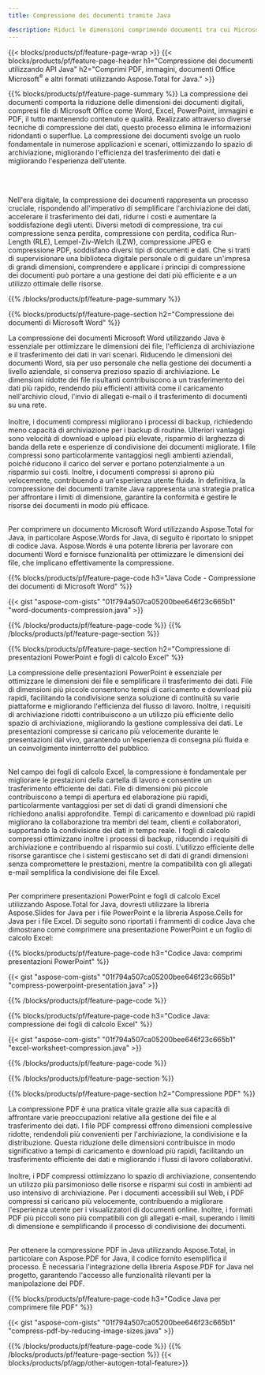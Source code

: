 ```yaml
---
title: Compressione dei documenti tramite Java

description: Riduci le dimensioni comprimendo documenti tra cui Microsoft Word, Excel, PowerPoint, PDF e immagini tramite la tua applicazione Java. Testare il risultato della compressione online.
---
```


{{< blocks/products/pf/feature-page-wrap >}}
{{< blocks/products/pf/feature-page-header h1="Compressione dei documenti utilizzando API Java" h2="Comprimi PDF, immagini, documenti Office Microsoft<sup>&reg;</sup> e altri formati utilizzando Aspose.Total for Java." >}}

{{% blocks/products/pf/feature-page-summary %}}
La compressione dei documenti comporta la riduzione delle dimensioni dei documenti digitali, compresi file di Microsoft Office come Word, Excel, PowerPoint, immagini e PDF, il tutto mantenendo contenuto e qualità. Realizzato attraverso diverse tecniche di compressione dei dati, questo processo elimina le informazioni ridondanti o superflue. La compressione dei documenti svolge un ruolo fondamentale in numerose applicazioni e scenari, ottimizzando lo spazio di archiviazione, migliorando l'efficienza del trasferimento dei dati e migliorando l'esperienza dell'utente.

<br /> <br />

Nell'era digitale, la compressione dei documenti rappresenta un processo cruciale, rispondendo all'imperativo di semplificare l'archiviazione dei dati, accelerare il trasferimento dei dati, ridurre i costi e aumentare la soddisfazione degli utenti. Diversi metodi di compressione, tra cui compressione senza perdita, compressione con perdita, codifica Run-Length (RLE), Lempel-Ziv-Welch (LZW), compressione JPEG e compressione PDF, soddisfano diversi tipi di documenti e dati. Che si tratti di supervisionare una biblioteca digitale personale o di guidare un'impresa di grandi dimensioni, comprendere e applicare i principi di compressione dei documenti può portare a una gestione dei dati più efficiente e a un utilizzo ottimale delle risorse.

{{% /blocks/products/pf/feature-page-summary  %}}

{{% blocks/products/pf/feature-page-section  h2="Compressione dei documenti di Microsoft Word" %}}

La compressione dei documenti Microsoft Word utilizzando Java è essenziale per ottimizzare le dimensioni dei file, l'efficienza di archiviazione e il trasferimento dei dati in vari scenari. Riducendo le dimensioni dei documenti Word, sia per uso personale che nella gestione dei documenti a livello aziendale, si conserva prezioso spazio di archiviazione. Le dimensioni ridotte dei file risultanti contribuiscono a un trasferimento dei dati più rapido, rendendo più efficienti attività come il caricamento nell'archivio cloud, l'invio di allegati e-mail o il trasferimento di documenti su una rete.<br /><br />
Inoltre, i documenti compressi migliorano i processi di backup, richiedendo meno capacità di archiviazione per i backup di routine. Ulteriori vantaggi sono velocità di download e upload più elevate, risparmio di larghezza di banda della rete e esperienze di condivisione dei documenti migliorate. I file compressi sono particolarmente vantaggiosi negli ambienti aziendali, poiché riducono il carico del server e portano potenzialmente a un risparmio sui costi. Inoltre, i documenti compressi si aprono più velocemente, contribuendo a un'esperienza utente fluida. In definitiva, la compressione dei documenti tramite Java rappresenta una strategia pratica per affrontare i limiti di dimensione, garantire la conformità e gestire le risorse dei documenti in modo più efficace.<br /><br />

Per comprimere un documento Microsoft Word utilizzando Aspose.Total for Java, in particolare Aspose.Words for Java, di seguito è riportato lo snippet di codice Java. Aspose.Words è una potente libreria per lavorare con documenti Word e fornisce funzionalità per ottimizzare le dimensioni dei file, che implicano effettivamente la compressione.

{{% blocks/products/pf/feature-page-code h3="Java Code - Compressione dei documenti di Microsoft Word" %}}

{{< gist "aspose-com-gists" "01f794a507ca05200bee646f23c665b1" "word-documents-compression.java" >}}

{{% /blocks/products/pf/feature-page-code  %}}
{{% /blocks/products/pf/feature-page-section %}}

{{% blocks/products/pf/feature-page-section  h2="Compressione di presentazioni PowerPoint e fogli di calcolo Excel" %}}

La compressione delle presentazioni PowerPoint è essenziale per ottimizzare le dimensioni dei file e semplificare il trasferimento dei dati. File di dimensioni più piccole consentono tempi di caricamento e download più rapidi, facilitando la condivisione senza soluzione di continuità su varie piattaforme e migliorando l'efficienza del flusso di lavoro. Inoltre, i requisiti di archiviazione ridotti contribuiscono a un utilizzo più efficiente dello spazio di archiviazione, migliorando la gestione complessiva dei dati. Le presentazioni compresse si caricano più velocemente durante le presentazioni dal vivo, garantendo un'esperienza di consegna più fluida e un coinvolgimento ininterrotto del pubblico.<br /><br />

Nel campo dei fogli di calcolo Excel, la compressione è fondamentale per migliorare le prestazioni della cartella di lavoro e consentire un trasferimento efficiente dei dati. File di dimensioni più piccole contribuiscono a tempi di apertura ed elaborazione più rapidi, particolarmente vantaggiosi per set di dati di grandi dimensioni che richiedono analisi approfondite. Tempi di caricamento e download più rapidi migliorano la collaborazione tra membri del team, clienti e collaboratori, supportando la condivisione dei dati in tempo reale. I fogli di calcolo compressi ottimizzano inoltre i processi di backup, riducendo i requisiti di archiviazione e contribuendo al risparmio sui costi. L'utilizzo efficiente delle risorse garantisce che i sistemi gestiscano set di dati di grandi dimensioni senza compromettere le prestazioni, mentre la compatibilità con gli allegati e-mail semplifica la condivisione dei file Excel.<br /><br />

Per comprimere presentazioni PowerPoint e fogli di calcolo Excel utilizzando Aspose.Total for Java, dovresti utilizzare la libreria Aspose.Slides for Java per i file PowerPoint e la libreria Aspose.Cells for Java per i file Excel. Di seguito sono riportati i frammenti di codice Java che dimostrano come comprimere una presentazione PowerPoint e un foglio di calcolo Excel:

{{% blocks/products/pf/feature-page-code h3="Codice Java: comprimi presentazioni PowerPoint" %}}

{{< gist "aspose-com-gists" "01f794a507ca05200bee646f23c665b1" "compress-powerpoint-presentation.java" >}}

{{% /blocks/products/pf/feature-page-code  %}}

{{% blocks/products/pf/feature-page-code h3="Codice Java: compressione dei fogli di calcolo Excel" %}}

{{< gist "aspose-com-gists" "01f794a507ca05200bee646f23c665b1" "excel-worksheet-compression.java" >}}

{{% /blocks/products/pf/feature-page-code  %}}

{{% /blocks/products/pf/feature-page-section %}}

{{% blocks/products/pf/feature-page-section  h2="Compressione PDF" %}}

La compressione PDF è una pratica vitale grazie alla sua capacità di affrontare varie preoccupazioni relative alla gestione dei file e al trasferimento dei dati. I file PDF compressi offrono dimensioni complessive ridotte, rendendoli più convenienti per l'archiviazione, la condivisione e la distribuzione. Questa riduzione delle dimensioni contribuisce in modo significativo a tempi di caricamento e download più rapidi, facilitando un trasferimento efficiente dei dati e migliorando i flussi di lavoro collaborativi. <br /><br />
Inoltre, i PDF compressi ottimizzano lo spazio di archiviazione, consentendo un utilizzo più parsimonioso delle risorse e risparmi sui costi in ambienti ad uso intensivo di archiviazione. Per i documenti accessibili sul Web, i PDF compressi si caricano più velocemente, contribuendo a migliorare l'esperienza utente per i visualizzatori di documenti online. Inoltre, i formati PDF più piccoli sono più compatibili con gli allegati e-mail, superando i limiti di dimensione e semplificando il processo di condivisione dei documenti.<br /><br />

Per ottenere la compressione PDF in Java utilizzando Aspose.Total, in particolare con Aspose.PDF for Java, il codice fornito esemplifica il processo. È necessaria l'integrazione della libreria Aspose.PDF for Java nel progetto, garantendo l'accesso alle funzionalità rilevanti per la manipolazione dei PDF. 

{{% blocks/products/pf/feature-page-code h3="Codice Java per comprimere file PDF" %}}

{{< gist "aspose-com-gists" "01f794a507ca05200bee646f23c665b1" "compress-pdf-by-reducing-image-sizes.java" >}}

{{% /blocks/products/pf/feature-page-code  %}}
{{% /blocks/products/pf/feature-page-section %}}
{{< blocks/products/pf/agp/other-autogen-total-feature>}}